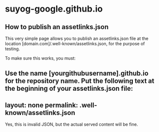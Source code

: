 # suyog-google.github.io

## How to publish an assetlinks.json
This very simple page allows you to publish an assetlinks.json file at the location [domain.com]/.well-known/assetlinks.json, for the purpose of testing.

To make sure this works, you must:

Use the name [yourgithubusername].github.io for the repository name.
Put the following text at the beginning of your assetlinks.json file:
---
layout: none
permalink: .well-known/assetlinks.json
---
Yes, this is invalid JSON, but the actual served content will be fine.

